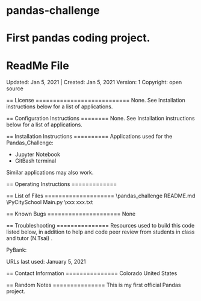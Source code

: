 # pandas-challenge
First pandas coding project.
================
ReadMe File
================

Updated: Jan 5, 2021 | Created: Jan 5, 2021
Version: 1
Copyright: open source

== License ===========================
None. See Installation instructions below for a list of applications.


== Configuration Instructions ========
None. See Installation instructions below for a list of applications.


== Installation Instructions ==========
Applications used for the Pandas_Challenge:
- Jupyter Notebook
- GitBash terminal

Similar applications may also work.


== Operating Instructions =============



== List of Files ====================
\pandas_challenge
README.md
\PyCitySchool
    Main.py
    \xxx
        xxx.txt





== Known Bugs =====================
None


== Troubleshooting ===============
Resources used to build this code listed below, in addition to help and code peer review from students in class and tutor (N.Tsai) .

PyBank:


URLs last used: January 5, 2021




== Contact Information ===============
Colorado   United States


== Random Notes ===============
This is my first official Pandas project.

